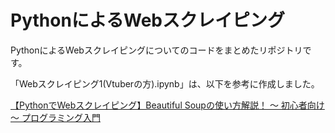 # PythonによるWebスクレイピング

PythonによるWebスクレイピングについてのコードをまとめたリポジトリです。

「Webスクレイピング1(Vtuberの方).ipynb」は、以下を参考に作成しました。

[【PythonでWebスクレイピング】Beautiful Soupの使い方解説！ 〜 初心者向け 〜 プログラミング入門](https://youtu.be/rDVrf9sCOW8)
